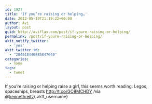 ```yaml
---
id: 1927
title: 'If you’re raising or helping…'
date: 2012-05-19T21:19:22+00:00
author: Avi
layout: post
guid: http://aviflax.com/post/if-youre-raising-or-helping/
permalink: /post/if-youre-raising-or-helping/
aktt_notify_twitter:
  - 'yes'
aktt_twitter_id:
  - "204018446885847040"
categories:
  - none
tags:
  - tweet
---
```

If you’re raising or helping raise a girl, this seems worth reading: Legos, spaceships, breasts <a href="http://t.co/GO8MCHDY" rel="nofollow">http://t.co/GO8MCHDY</a> /via @[kennethreitz](http://twitter.com/kennethreitz){.aktt_username}